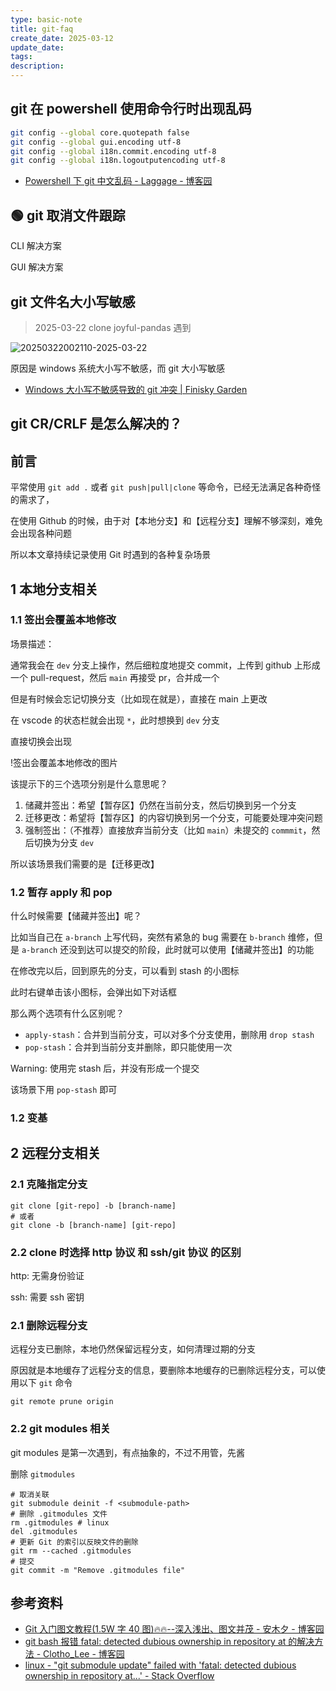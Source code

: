 ```yaml
---
type: basic-note
title: git-faq
create_date: 2025-03-12
update_date:
tags:
description:
---
```


## git 在 powershell 使用命令行时出现乱码

```sh
git config --global core.quotepath false
git config --global gui.encoding utf-8
git config --global i18n.commit.encoding utf-8
git config --global i18n.logoutputencoding utf-8
```

- [Powershell 下 git 中文乱码 - Laggage - 博客园](https://www.cnblogs.com/laggage/p/12301495.html)

## 🟢 git 取消文件跟踪

CLI 解决方案

GUI 解决方案

## git 文件名大小写敏感

> 2025-03-22 clone joyful-pandas 遇到

![20250322002110-2025-03-22](https://assets-1302294329.cos.ap-shanghai.myqcloud.com/2025/md/20250322002110-2025-03-22.png)

原因是 windows 系统大小写不敏感，而 git 大小写敏感

- [Windows 大小写不敏感导致的 git 冲突 | Finisky Garden](https://finisky.github.io/git-is-case-sensitive-while-file-system-is-not/)

## git CR/CRLF 是怎么解决的？

## 前言

平常使用 `git add .` 或者 `git push|pull|clone` 等命令，已经无法满足各种奇怪的需求了，

在使用 Github 的时候，由于对【本地分支】和【远程分支】理解不够深刻，难免会出现各种问题

所以本文章持续记录使用 Git 时遇到的各种复杂场景

## 1 本地分支相关

### 1.1 签出会覆盖本地修改

场景描述：

通常我会在 `dev` 分支上操作，然后细粒度地提交 commit，上传到 github 上形成一个 pull-request，然后 `main` 再接受 pr，合并成一个

但是有时候会忘记切换分支（比如现在就是），直接在 main 上更改

在 vscode 的状态栏就会出现 `*`，此时想换到 `dev` 分支

直接切换会出现

!签出会覆盖本地修改的图片

该提示下的三个选项分别是什么意思呢？

1. 储藏并签出：希望【暂存区】仍然在当前分支，然后切换到另一个分支
2. 迁移更改：希望将【暂存区】的内容切换到另一个分支，可能要处理冲突问题
3. 强制签出：（不推荐）直接放弃当前分支（比如 `main`）未提交的 `commmit`，然后切换为分支 `dev`

所以该场景我们需要的是【迁移更改】

### 1.2 暂存 apply 和 pop

什么时候需要【储藏并签出】呢？

比如当自己在 `a-branch` 上写代码，突然有紧急的 bug 需要在 `b-branch` 维修，但是 `a-branch` 还没到达可以提交的阶段，此时就可以使用【储藏并签出】的功能

在修改完以后，回到原先的分支，可以看到 stash 的小图标

此时右键单击该小图标，会弹出如下对话框

那么两个选项有什么区别呢？

- `apply-stash`：合并到当前分支，可以对多个分支使用，删除用 `drop stash`
- `pop-stash`：合并到当前分支并删除，即只能使用一次

Warning: 使用完 stash 后，并没有形成一个提交

该场景下用 `pop-stash` 即可

### 1.2 变基

## 2 远程分支相关

### 2.1 克隆指定分支

```shell
git clone [git-repo] -b [branch-name]
# 或者
git clone -b [branch-name] [git-repo]
```

### 2.2 clone 时选择 http 协议 和 ssh/git 协议 的区别

http: 无需身份验证

ssh: 需要 ssh 密钥

### 2.1 删除远程分支

远程分支已删除，本地仍然保留远程分支，如何清理过期的分支

原因就是本地缓存了远程分支的信息，要删除本地缓存的已删除远程分支，可以使用以下 `git` 命令

```shell
git remote prune origin
```

### 2.2 git modules 相关

git modules 是第一次遇到，有点抽象的，不过不用管，先酱

删除 `gitmodules`

```shell
# 取消关联
git submodule deinit -f <submodule-path>
# 删除 .gitmodules 文件
rm .gitmodules # linux
del .gitmodules
# 更新 Git 的索引以反映文件的删除
git rm --cached .gitmodules
# 提交
git commit -m "Remove .gitmodules file"
```

## 参考资料

- [Git 入门图文教程(1.5W 字 40 图)🔥🔥--深入浅出、图文并茂 - 安木夕 - 博客园](https://www.cnblogs.com/anding/p/16987769.html)
- [git bash 报错 fatal: detected dubious ownership in repository at 的解决方法 - Clotho_Lee - 博客园](https://www.cnblogs.com/live41/p/17290417.html)
- [linux - "git submodule update" failed with 'fatal: detected dubious ownership in repository at...' - Stack Overflow](https://stackoverflow.com/questions/72978485/git-submodule-update-failed-with-fatal-detected-dubious-ownership-in-reposit)
